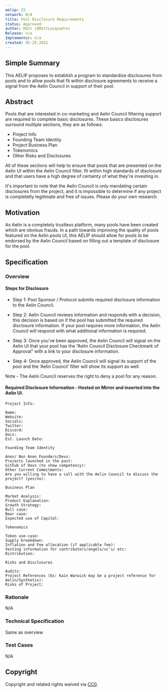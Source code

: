 ```yaml
---
aelip: 25
network: N/A
title: Pool Disclosure Requirements
status: Approved
author: Matt (@MattLosquadro)
Release: n/a
Implementor: n/a
created: 05-25-2022
---
```


## Simple Summary

This AELIP proposes to establish a program to standardize disclosures from pools and to allow pools that fit within disclosure agreements to receive a signal from the Aelin Council in support of their pool.

## Abstract

Pools that are interested in co-marketing and Aelin Council filtering support are required to complete basic disclosures. These basics disclosures surround multiple sections, they are as follows:

- Project Info
- Founding Team Identity
- Project Business Plan
- Tokenomics
- Other Risks and Disclosures

All of these sections will help to ensure that pools that are presented on the Aelin UI within the Aelin Council filter, fit within high standards of disclosure and that users have a high degree of certainty of what they're investing in.

It's important to note that the Aelin Council is only mandating certain disclosures from the project, and it is impossible to determine if any project is completetly legitimate and free of issues. Please do your own research.

## Motivation

As Aelin is a completely trustless platform, many pools have been created which are obvious frauds. In a path towards improving the quality of pools featured on the Aelin pools UI, this AELIP should allow for pools to be endorsed by the Aelin Council based on filling out a template of disclosure for the pool.

## Specification

### Overview

#### Steps for Disclosure

- Step 1: Pool Sponsor / Protocol submits required disclosure information to the Aelin Council.

- Step 2: Aelin Council reviews information and responds with a decision, this decision is based on if the pool has submitted the required disclosure information. If your pool requires more information, the Aelin Council will respond with what additional information is required.

- Step 3: Once you’ve been approved, the Aelin Council will signal on the Aelin UI that your pool has the “Aelin Council Disclosure Checkmark of Approval” with a link to your disclosure information.

- Step 4: Once approved, the Aelin Council will signal its support of the pool and the ‘Aelin Council’ filter will show its support as well.

Note - The Aelin Council reserves the right to deny a pool for any reason.

#### Required Disclosure Information - Hosted on Mirror and inserted into the Aelin UI.

```
Project Info:

Name:
Website:
Socials:
Twitter:
Discord:
Docs:
Est. Launch Date:

Founding Team Identity

Anon/ Non Anon Founders/Devs:
Projects launched in the past:
Github of Devs (to show competency):
Other Current Commitments:
Are you willing to have a call with the Aelin Council to discuss the project? (yes/no):

Business Plan

Market Analysis:
Product Explanation:
Growth Strategy:
Bull case:
Bear case:
Expected use of Capital:

Tokenomics

Token use-case:
Supply breakdown:
Inflation and Fee allocation (if applicable fee):
Vesting information for contributors/angels/vc’s/ etc:
Distribution:

Risks and Disclosures

Audits:
Project References (Ex: Kain Warwick may be a project reference for Aelin/Synthetix):
Risks of Project:
```

### Rationale

N/A

### Technical Specification

Same as overview

### Test Cases

N/A

## Copyright

Copyright and related rights waived via [CC0](https://creativecommons.org/publicdomain/zero/1.0/).
